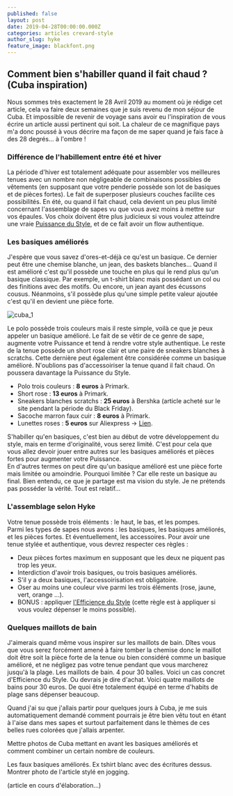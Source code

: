 ```yaml
---
published: false
layout: post
date: 2019-04-28T00:00:00.000Z
categories: articles crevard-style
author_slug: hyke
feature_image: blackfont.png
---
```

## Comment bien s'habiller quand il fait chaud ? (Cuba inspiration)

Nous sommes très exactement le 28 Avril 2019 au moment où je rédige cet article, cela va faire deux semaines que je suis revenu de mon séjour de Cuba. Et impossible de revenir de voyage sans avoir eu l'inspiration de vous écrire un article aussi pertinent qui soit. La chaleur de ce magnifique pays m'a donc poussé à vous décrire ma façon de me saper quand je fais face à des 28 degrés... à l'ombre !   

### Différence de l'habillement entre été et hiver

La période d'hiver est totalement adéquate pour assembler vos meilleures tenues avec un nombre non négligeable de combinaisons possibles de vêtements (en supposant que votre penderie possède son lot de basiques et de pièces fortes). Le fait de superposer plusieurs couches facilite ces possibilités. 
En été, ou quand il fait chaud, cela devient un peu plus limité concernant l'assemblage de sapes vu que vous avez moins à mettre sur vos épaules. Vos choix doivent être plus judicieux si vous voulez atteindre une vraie [Puissance du Style](http://www.crevardstyle.com/La-Puissance-du-Style), et de ce fait avoir un flow authentique. 

### Les basiques améliorés 

J'espère que vous savez d'ores-et-déjà ce qu'est un basique. Ce dernier peut être une chemise blanche, un jean, des baskets blanches... Quand il est amélioré c'est qu'il possède une touche en plus qui le rend plus qu'un basique classique. Par exemple, un t-shirt blanc mais possédant un col ou des finitions avec des motifs. Ou encore, un jean ayant des écussons cousus. Néanmoins, s'il possède plus qu'une simple petite valeur ajoutée c'est qu'il en devient une pièce forte.  

![cuba_1]({{site.url}}/{{site.baseurl}}img/cuba_1.jpg)

Le polo possède trois couleurs mais il reste simple, voilà ce que je peux appeler un basique amélioré. Le fait de se vêtir de ce genre de sape, augmente votre Puissance et tend à rendre votre style authentique. Le reste de la tenue possède un short rose clair et une paire de sneakers blanches à scratchs. Cette dernière peut également être considérée comme un basique amélioré. N'oublions pas d'accessoiriser la tenue quand il fait chaud. On poussera davantage la Puissance du Style.  

* Polo trois couleurs : **8 euros** à Primark.
* Short rose : **13 euros** à Primark.
* Sneakers blanches scratchs : **25 euros** à Bershka (article acheté sur le site pendant la période du Black Friday).
* Sacoche marron faux cuir : **8 euros** à Primark.
* Lunettes roses : **5 euros** sur Aliexpress -> [Lien](https://fr.aliexpress.com/item/Ovale-Octagon-Jaune-Rouge-Ronde-Lunettes-de-Soleil-Pour-Femmes-Miroir-Hexagone-Petites-Lunettes-De-Soleil/32860541371.html?spm=a2g0s.9042311.0.0.27426c37BxkYyz).

S'habiller qu'en basiques, c'est bien au début de votre développement du style, mais en terme d'originalité, vous serez limité. C'est pour cela que vous allez devoir jouer entre autres sur les basiques améliorés et pièces fortes pour augmenter votre Puissance.  
En d'autres termes on peut dire qu'un basique amélioré est une pièce forte mais limitée ou amoindrie. Pourquoi limitée ? Car elle reste un basique au final. Bien entendu, ce que je partage est ma vision du style. Je ne prétends pas posséder la vérité. Tout est relatif...

### L'assemblage selon Hyke

Votre tenue possède trois éléments : le haut, le bas, et les pompes.  
Parmi les types de sapes nous avons : les basiques, les basiques améliorés, et les pièces fortes. Et éventuellement, les accessoires.
Pour avoir une tenue stylée et authentique, vous devrez respecter ces règles : 

* Deux pièces fortes maximum en supposant que les deux ne piquent pas trop les yeux.
* Interdiction d'avoir trois basiques, ou trois basiques améliorés. 
* S'il y a deux basiques, l'accessoirisation est obligatoire.
* Oser au moins une couleur vive parmi les trois éléments (rose, jaune, vert, orange ...).
* BONUS : appliquer [l'Efficience du Style](http://www.crevardstyle.com/L'Efficience-du-Style) (cette règle est à appliquer si vous voulez dépenser le moins possible).

### Quelques maillots de bain

J'aimerais quand même vous inspirer sur les maillots de bain. Dîtes vous que vous serez forcément amené à faire tomber la chemise donc le maillot doit être soit la pièce forte de la tenue ou bien considéré comme un basique amélioré, et ne négligez pas votre tenue pendant que vous marcherez jusqu'à la plage.
Les maillots de bain. 4 pour 30 balles. 
Voici un cas concret d'Efficience du Style. Ou devrais je dire d'achat. Voici quatre maillots de bains pour 30 euros. De quoi être totalement équipé en terme d'habits de plage sans dépenser beaucoup. 

Quand j'ai su que j'allais partir pour quelques jours à Cuba, je me suis automatiquement demandé comment pourrais je être bien vêtu tout en étant à l'aise dans mes sapes et surtout parfaitement dans le thèmes de ces belles rues colorées que j'allais arpenter. 

Mettre photos de Cuba mettant en avant les basiques améliorés et comment combiner un certain nombre de couleurs. 

Les faux basiques améliorés. Ex tshirt blanc avec des écritures dessus. Montrer photo de l'article stylé en jogging. 

(article en cours d'élaboration...)
